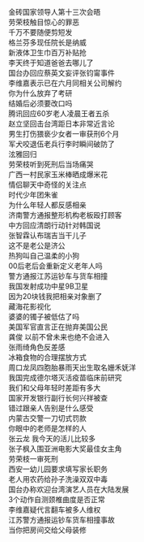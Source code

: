 金砖国家领导人第十三次会晤  
劳荣枝触目惊心的罪恶  
千万不要随便剪短发  
格兰芬多现任院长是纳威  
新液体卫生巾百万补贴抢  
李天终于知道爸爸去哪儿了  
国台办回应蔡英文妄评张钧甯事件  
李维嘉表示已在六月同相关公司解约  
你为什么放弃了考研  
结婚后必须要改口吗  
腾讯回应60岁老人凌晨王者五杀  
赵立坚回击台湾距日本非常近言论  
男生打伤猥亵少女者一审获刑6个月  
军犬咬退伍老兵行李时瞬间破防了  
泫雅回归  
劳荣枝听到死刑后当场痛哭  
广西一村民家玉米棒晒成爆米花  
情侣聊天中奇怪的关注点  
时代少年团朱雀  
为什么年轻人都反感相亲  
济南警方通报整形机构老板殴打顾客  
中方回应清朗行动针对韩国说  
张智霖认布瑞吉当干儿子  
这不是老公是济公  
热狗叫自己温柔的小狗  
00后老后会重新定义老年人吗  
警方通报江苏运钞车与货车相撞  
我国发射成功中星9B卫星  
因为20块钱我把相亲对象删了  
藏海花影视化  
婆婆的镯子被低估了吗  
美国军官直言正在抛弃美国公民  
龚俊 以前不曾未来也绝不会进入  
张雨绮角色反差感  
冰箱食物的合理摆放方式  
周口龙凤四胞胎暴雨天出生取名姗禾妩洋  
我国完成德尔塔灭活疫苗临床前研究  
我们和父母年轻时差距有多大  
国家开发银行副行长何兴祥被查  
错过跟亲人告别是什么感受  
内蒙古交警一刀切式罚款  
你眼中的老师是怎样的人  
张云龙 我今天的活儿比较多  
张子枫入围亚洲电影大奖最佳女主角  
劳荣枝一审死刑  
西安一幼儿园要求填写家长职务  
老人用农药给孙子洗澡双双中毒  
国台办称欢迎台湾演艺人员在大陆发展  
3个动作自测颈椎曲度是否正常  
李维嘉疑代言翻车被多人维权  
江苏警方通报运钞车货车相撞事故  
当你把房间交给父母装修  
